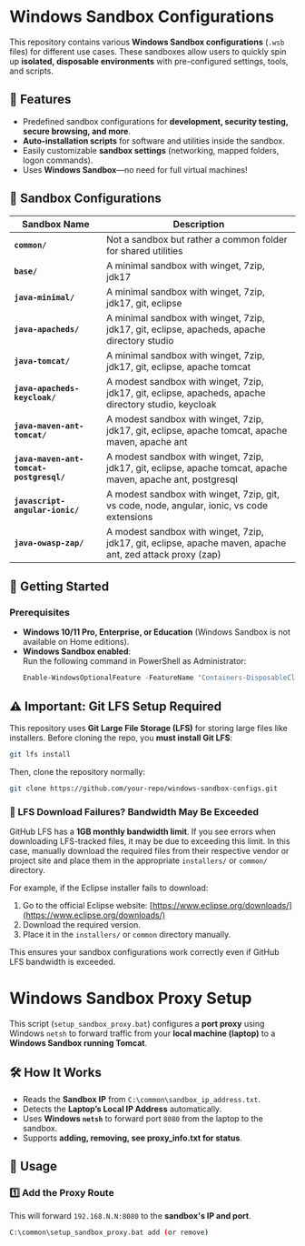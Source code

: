 # Windows Sandbox Configurations

This repository contains various **Windows Sandbox configurations** (`.wsb` files) for different use cases. These sandboxes allow users to quickly spin up **isolated, disposable environments** with pre-configured settings, tools, and scripts.

## 📌 Features
- Predefined sandbox configurations for **development, security testing, secure browsing, and more**.
- **Auto-installation scripts** for software and utilities inside the sandbox.
- Easily customizable **sandbox settings** (networking, mapped folders, logon commands).
- Uses **Windows Sandbox**—no need for full virtual machines!

## 📂 Sandbox Configurations
| Sandbox Name           | Description |
|------------------------|-------------|
| **`common/`**          | Not a sandbox but rather a common folder for shared utilities |
| **`base/`**            | A minimal sandbox with winget, 7zip, jdk17 |
| **`java-minimal/`**    | A minimal sandbox with winget, 7zip, jdk17, git, eclipse |
| **`java-apacheds/`**    | A minimal sandbox with winget, 7zip, jdk17, git, eclipse, apacheds, apache directory studio |
| **`java-tomcat/`**    | A minimal sandbox with winget, 7zip, jdk17, git, eclipse, apache tomcat |
| **`java-apacheds-keycloak/`**    | A modest sandbox with winget, 7zip, jdk17, git, eclipse, apacheds, apache directory studio, keycloak |
| **`java-maven-ant-tomcat/`**    | A modest sandbox with winget, 7zip, jdk17, git, eclipse, apache tomcat, apache maven, apache ant |
| **`java-maven-ant-tomcat-postgresql/`**    | A modest sandbox with winget, 7zip, jdk17, git, eclipse, apache tomcat, apache maven, apache ant, postgresql |
| **`javascript-angular-ionic/`**    | A modest sandbox with winget, 7zip, git, vs code, node, angular, ionic, vs code extensions |
| **`java-owasp-zap/`**    | A modest sandbox with winget, 7zip, jdk17, git, eclipse, apache maven, apache ant, zed attack proxy (zap) |

## 🚀 Getting Started
### **Prerequisites**
- **Windows 10/11 Pro, Enterprise, or Education** (Windows Sandbox is not available on Home editions).
- **Windows Sandbox enabled**:  
  Run the following command in PowerShell as Administrator:
  ```powershell
  Enable-WindowsOptionalFeature -FeatureName "Containers-DisposableClientVM" -Online -NoRestart

## ⚠️ Important: Git LFS Setup Required

This repository uses **Git Large File Storage (LFS)** for storing large files like installers. Before cloning the repo, you **must install Git LFS**:

```bash
git lfs install
```

Then, clone the repository normally:

```bash
git clone https://github.com/your-repo/windows-sandbox-configs.git
```

### 🛑 LFS Download Failures? Bandwidth May Be Exceeded
GitHub LFS has a **1GB monthly bandwidth limit**. If you see errors when downloading LFS-tracked files, it may be due to exceeding this limit. In this case, manually download the required files from their respective vendor or project site and place them in the appropriate `installers/` or `common/` directory.

For example, if the Eclipse installer fails to download:
1. Go to the official Eclipse website: [https://www.eclipse.org/downloads/](https://www.eclipse.org/downloads/)
2. Download the required version.
3. Place it in the `installers/` or `common` directory manually.

This ensures your sandbox configurations work correctly even if GitHub LFS bandwidth is exceeded.

# Windows Sandbox Proxy Setup

This script (`setup_sandbox_proxy.bat`) configures a **port proxy** using Windows `netsh` to forward traffic from your **local machine (laptop)** to a **Windows Sandbox running Tomcat**.

## 🛠️ How It Works
- Reads the **Sandbox IP** from `C:\common\sandbox_ip_address.txt`.
- Detects the **Laptop’s Local IP Address** automatically.
- Uses **Windows `netsh`** to forward port `8080` from the laptop to the sandbox.
- Supports **adding, removing, see proxy_info.txt for status**.

## 🚀 Usage

### **1️⃣ Add the Proxy Route**
This will forward `192.168.N.N:8080` to the **sandbox's IP and port**.
```sh
C:\common\setup_sandbox_proxy.bat add (or remove)
